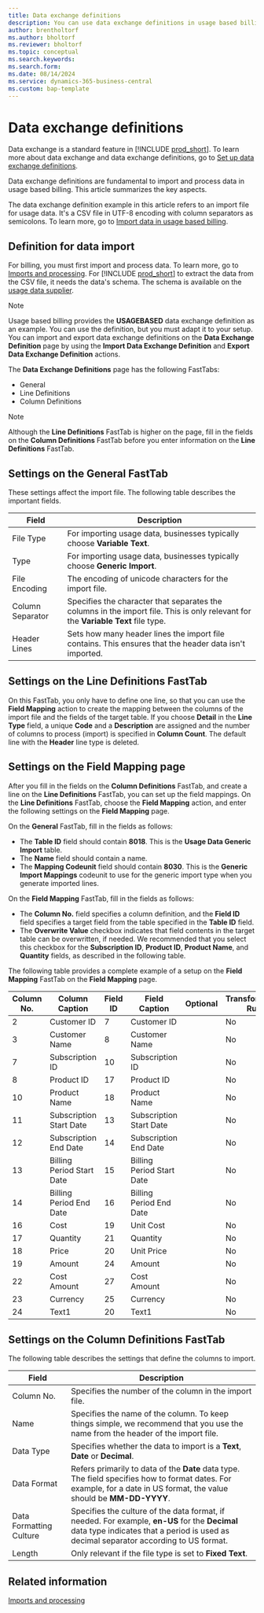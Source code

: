 ```yaml
---
title: Data exchange definitions
description: You can use data exchange definitions in usage based billing.
author: brentholtorf
ms.author: bholtorf
ms.reviewer: bholtorf
ms.topic: conceptual
ms.search.keywords: 
ms.search.form: 
ms.date: 08/14/2024
ms.service: dynamics-365-business-central
ms.custom: bap-template
---
```

# Data exchange definitions

Data exchange is a standard feature in [!INCLUDE [prod_short](../../includes/prod_short.md)]. To learn more about data exchange and data exchange definitions, go to [Set up data exchange definitions](../../across-how-to-set-up-data-exchange-definitions.md). 

Data exchange definitions are fundamental to import and process data in usage based billing. This article summarizes the key aspects.

The data exchange definition example in this article refers to an import file for usage data. It's a CSV file in UTF-8 encoding with column separators as semicolons. To learn more, go to [Import data in usage based billing](../processing-usage-data/imports-processing.md).

## Definition for data import

For billing, you must first import and process data. To learn more, go to [Imports and processing](../processing-usage-data/imports-processing.md). For [!INCLUDE [prod_short](../../includes/prod_short.md)] to extract the data from the CSV file, it needs the data's schema. The schema is available on the [usage data supplier](suppliers.md).

> [!NOTE]
> Usage based billing provides the **USAGEBASED** data exchange definition as an example. You can use the definition, but you must adapt it to your setup. You can import and export data exchange definitions on the **Data Exchange Definition** page by using the **Import Data Exchange Definition** and **Export Data Exchange Definition** actions.

The **Data Exchange Definitions** page has the following FastTabs:

* General
* Line Definitions
* Column Definitions

> [!NOTE]
> Although the **Line Definitions** FastTab is higher on the page, fill in the fields on the **Column Definitions** FastTab before you enter information on the **Line Definitions** FastTab.

## Settings on the General FastTab

These settings affect the import file. The following table describes the important fields.

|Field  |Description  |
|---------|---------|
|File Type     | For importing usage data, businesses typically choose **Variable Text**.        |
|Type     | For importing usage data, businesses typically choose **Generic Import**.        |
|File Encoding     | The encoding of unicode characters for the import file.        |
|Column Separator     | Specifies the character that separates the columns in the import file. This is only relevant for the **Variable Text** file type.        |
|Header Lines     | Sets how many header lines the import file contains. This ensures that the header data isn't imported.        |

## Settings on the Line Definitions FastTab

On this FastTab, you only have to define one line, so that you can use the **Field Mapping** action to create the mapping between the columns of the import file and the fields of the target table. If you choose **Detail** in the **Line Type** field, a unique **Code** and a **Description** are assigned and the number of columns to process (import) is specified in **Column Count**. The default line with the **Header** line type is deleted.


## Settings on the Field Mapping page

After you fill in the fields on the **Column Definitions** FastTab, and create a line on the **Line Definitions** FastTab, you can set up the field mappings. On the **Line Definitions** FastTab, choose the **Field Mapping** action, and enter the following settings on the **Field Mapping** page. 

On the **General** FastTab, fill in the fields as follows:

   * The **Table ID** field should contain **8018**. This is the **Usage Data Generic Import** table.
   * The **Name** field should contain a name.
   * The **Mapping Codeunit** field should contain **8030**. This is the **Generic Import Mappings** codeunit to use for the generic import type when you generate imported lines.
    
On the **Field Mapping** FastTab, fill in the fields as follows:
    
   * The **Column No.** field specifies a column definition, and the **Field ID** field specifies a target field from the table specified in the **Table ID** field.
   * The **Overwrite Value** checkbox indicates that field contents in the target table can be overwritten, if needed. We recommended that you select this checkbox for the **Subscription ID**, **Product ID**, **Product Name**, and **Quantity** fields, as described in the following table.

The following table provides a complete example of a setup on the **Field Mapping** FastTab on the **Field Mapping** page.

|Column No.  |Column Caption  |Field ID  |Field Caption  |Optional  |Transformation Rule  |Overwrite Value  |Priority  |
|---------|---------|---------|---------|---------|---------|---------|---------|
|2    | Customer ID   |  7       |   Customer ID      | |No |No | 0|
|3    | Customer Name |  8       |   Customer Name      | |No | No| 0|
|7    | Subscription ID |10      |   Subscription ID      | |No | Yes | 0|
|8    | Product ID    |  17      |   Product ID      | |No | Yes| 0|
|10   | Product Name |   18      |    Product Name     | |No | Yes| 0|
|11   | Subscription Start Date  |  13  | Subscription Start Date| |No | No| 0|
|12   | Subscription End Date    | 14  | Subscription End Date  | |No | No| 0|
|13 | Billing Period Start Date| 15 | Billing Period Start Date | |No | No| 0|
|14 | Billing Period End Date  | 16  | Billing Period End Date  | |No | No| 0|
|16   | Cost        |  19      |   Unit Cost      | |No | No| 0|
|17   | Quantity    |  21      |  Quantity        | |No | Yes| 0|
|18   | Price       |  20      |  Unit Price      | |No | No| 0|
|19   | Amount      |  24      |  Amount          | |No | No| 0|
|22   | Cost Amount |   27     |  Cost Amount     | |No | No| 0|
|23   | Currency    |  25      |  Currency        | |No | No| 0|
|24   | Text1       | 20       |  Text1           | | No| No| 0|

## Settings on the Column Definitions FastTab

The following table describes the settings that define the columns to import.

|Field  |Description  |
|---------|---------|
|Column No.     | Specifies the number of the column in the import file.        |
|Name     |  Specifies the name of the column. To keep things simple, we recommend that you use the name from the header of the import file.       |
|Data Type     | Specifies whether the data to import is a **Text**, **Date** or **Decimal**.        |
|Data Format     | Refers primarily to data of the **Date** data type. The field specifies how to format dates. For example, for a date in US format, the value should be **MM-DD-YYYY**.        |
|Data Formatting Culture     | Specifies the culture of the data format, if needed. For example, **en-US** for the **Decimal** data type indicates that a period is used as decimal separator according to US format.        |
|Length     | Only relevant if the file type is set to **Fixed Text**.        |

## Related information

[Imports and processing](../processing-usage-data/imports-processing.md)
